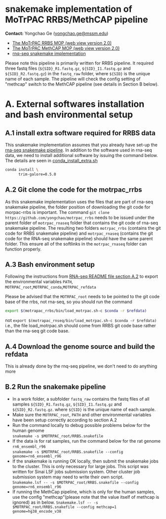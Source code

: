 # snakemake implementation of MoTrPAC RRBS/MethCAP pipeline
**Contact:** Yongchao Ge (yongchao.ge@mssm.edu)
* [The MoTrPAC RRBS MOP (web view version 2.0)](https://docs.google.com/document/d/e/2PACX-1vTxMwrq4Q3b5GUfPtZF2krpK_ah0yW--TyeOAFrEVi_FvgIPhkCKPytRQ8QmZe5WF1KKjah0pftU9A_/pub)
* [The MoTrPAC MethCAP MOP (web view version 2.0)](https://docs.google.com/document/d/e/2PACX-1vT_qPrhekYh8VMDVy3ACGYapnTol6aUmekR6-zh_10RR0jLXiUkfse9Y6KyTuMS2KDpOnoeEPM8mbVC/pub)
* [rnq-seq snakemake implementation](https://github.com/yongchao/motrpac_rnaseq)

Please note this pipeline is primarily written for RRBS pipeline. It required three fastq files (`${SID}_R1.fastq.gz`, `${SID}_I1.fastq.gz` and `${SID}_R2.fastq.gz`) in the `fastq_raw` folder, where `${SID}` is the unique name of each sample.  The pipeline will check the config setting of "methcap" switch to the MethCAP pipeline (see details in Section B below).

# A. External softwares installation and bash environmental setup
## A.1 install extra software required for RRBS data
This snakemake implementation assumes that you already have set-up the [rna-seq snakemake pipeline](https://github.com/yongchao/motrpac_rnaseq).
In addition to the software used in rna-seq data, we need to install additional software by issuing the command below. The details are seen in [conda\_install\_extra.sh](bin/conda_install_extra.sh)
```bash
conda install \
      trim-galore=0.5.0
```
## A.2 Git clone the code for the motrpac_rrbs
As this snakemake implementation uses the files that are part of rna-seq snakemake pipeline, the folder position of downloading the git code for morpac-rrbs is important.
The command `git clone https://github.com/yongchao/motrpac_rrbs` needs to be issued under the parent folder of `motrpac_rnaseq` folder that contains the git code of rna-seq snakemake pipeline. The resulting two folders `motrpac_rrbs` (contains the git code for RRBS snakemake pipeline) and `motrpac_rnaseq` (contains the git code for the RNA-seq snakemake pipeline) should have the same parent folder. This ensure all of the softlinks in the `motrpac_rnaseq` folder can function properly.

## A.3 Bash environment setup
Following the instructions from [RNA-seq README file section A.2](https://github.com/yongchao/motrpac_rnaseq/blob/master/README.md#a2-bash-environments-setup) to export the environmental variables `PATH`, `MOTRPAC_root`,`MOTRPAC_conda`,`MOTRPAC_refdata`

Please be advised that the `MOTRPAC_root` needs to be pointed to the git code base of the rrbs, not rna-seq, so you should run the command 
```bash
export $(motrapac_rrbs/bin/load_motrpac.sh-c $conda -r $refdata)
```  
not `export $(motrapac_rnseq/bin/load_motrpac.sh-c $conda -r $refdata)`  i.e., the file load_motrpac.sh should come from RRBS git code base rather than the rna-seq git code base.

## A.4 Download the genome source and build the refdata
This is already done by the rnq-seq pipeline, we don't need to do anything more

## B.2 Run the snakemake pipeline
* In a work folder, a subfolder `fastq_raw` contains the fastq files of all samples `${SID}_R1.fastq.gz`, `${SID}_I1.fastq.gz` and `${SID}_R2.fastq.gz`. where `${SID}` is the unique name of each sample.
* Make sure the `MOTRPAC_root`, `PATH` and other environmental variables have been setup correctly according to section A.2
* Run the command locally to debug possible problems below for the human genome  
  `snakemake -s $MOTRPAC_root/RRBS.snakefile`
* If the data is for rat samples, run the command below for the rat genome `rn6_ensembl_r96`  
  `snakemake -s $MOTRPAC_root/RRBS.snakefile --config genome=rn6_ensembl_r96`
* If the snakemake is running OK locally, then submit the snakemake jobs to the cluster. This is only necessary for large jobs. This script was written for Sinai LSF jobs submission system. Other cluster job submission system may need to write their own script.  
  `Snakemake.lsf -- -s $MOTRPAC_root/RRBS.snakefile --config genome=rn6_ensembl_r96`
* If running the MethCap pipeline, which is only for the human samples, use the config "methcap"(please note that the value itself of methcap is ignored) as in below.
 `Snakemake.lsf -- -s $MOTRPAC_root/RRBS.snakefile --config methcap=1 genome=hg38_encode_v38`
  

